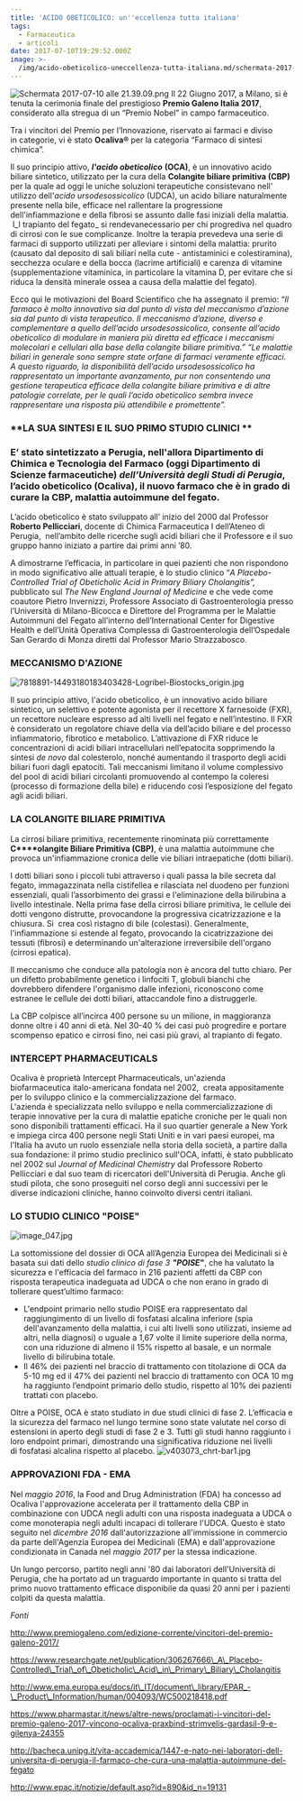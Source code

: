 ```yaml
---
title: 'ACIDO OBETICOLICO: un''eccellenza tutta italiana'
tags:
  - Farmaceutica
  - articoli
date: 2017-07-10T19:29:52.000Z
image: >-
  /img/acido-obeticolico-uneccellenza-tutta-italiana.md/schermata-2017-07-10-alle-21-39-09.png
---
```


![Schermata 2017-07-10 alle 21.39.09.png](/img/acido-obeticolico-uneccellenza-tutta-italiana.md/schermata-2017-07-10-alle-21-39-09.png) Il 22 Giugno 2017, a Milano, si è tenuta la cerimonia finale del prestigioso **Premio Galeno Italia 2017**, considerato alla stregua di un “Premio Nobel” in campo farmaceutico.

Tra i vincitori del Premio per l’Innovazione, riservato ai farmaci e diviso in categorie, vi è stato **Ocaliva®** per la categoria “Farmaco di sintesi chimica”.

Il suo principio attivo, _**l'acido obeticolico**_ **(OCA)**, è un innovativo acido biliare sintetico, utilizzato per la cura della **Colangite biliare primitiva (CBP)** per la quale ad oggi le uniche soluzioni terapeutiche consistevano nell' utilizzo dell'_acido ursodesossicolico_ (UDCA), un acido biliare naturalmente presente nella bile, efficace nel rallentare la progressione dell'infiammazione e della fibrosi se assunto dalle fasi iniziali della malattia.  I_l trapianto del fegato_ si rendevanecessario per chi progrediva nel quadro di cirrosi con le sue complicanze. Inoltre la terapia prevedeva una serie di farmaci di supporto utilizzati per alleviare i sintomi della malattia: prurito (causato dal deposito di sali biliari nella cute - antistaminici e colestiramina), secchezza oculare e della bocca (lacrime artificiali) e carenza di vitamine (supplementazione vitaminica, in particolare la vitamina D, per evitare che si riduca la densità minerale ossea a causa della malattie del fegato).

Ecco qui le motivazioni del Board Scientifico che ha assegnato il premio: “_Il farmaco è molto innovativo sia dal punto di vista del meccanismo d’azione sia dal punto di vista terapeutico. Il meccanismo d’azione, diverso e complementare a quello dell’acido ursodesossicolico, consente all’acido obeticolico di modulare in maniera più diretta ed efficace i meccanismi molecolari e cellulari alla base della colangite biliare primitiva.”_ _“Le malattie biliari in generale sono sempre state orfane di farmaci veramente efficaci. A questo riguardo, la disponibilità dell’acido ursodesossicolico ha rappresentato un importante avanzamento, pur non consentendo una gestione terapeutica efficace della colangite biliare primitiva e di altre patologie correlate, per le quali l’acido obeticolico sembra invece rappresentare una risposta più attendibile e promettente”._

### **LA SUA SINTESI E IL SUO PRIMO STUDIO CLINICI **

### E’ stato sintetizzato a Perugia, nell'allora Dipartimento di Chimica e Tecnologia del Farmaco (oggi Dipartimento di Scienze farmaceutiche) _dell’Università degli Studi di Perugia_, l’acido obeticolico (Ocaliva), il nuovo farmaco che è in grado di curare la CBP, malattia autoimmune del fegato.

L’acido obeticolico è stato sviluppato all’ inizio del 2000 dal Professor **Roberto Pellicciari**, docente di Chimica Farmaceutica I dell’Ateneo di Perugia,  nell’ambito delle ricerche sugli acidi biliari che il Professore e il suo gruppo hanno iniziato a partire dai primi anni ’80.

A dimostrarne l’efficacia, in particolare in quei pazienti che non rispondono in modo significativo alle attuali terapie, è lo studio clinico “_A Placebo-Controlled Trial of Obeticholic Acid in Primary Biliary Cholangitis”,_ pubblicato sul _The New England Journal of Medicine_ e che vede come coautore Pietro Invernizzi, Professore Associato di Gastroenterologia presso l’Università di Milano-Bicocca e Direttore del Programma per le Malattie Autoimmuni del Fegato all’interno dell’International Center for Digestive Health e dell’Unità Operativa Complessa di Gastroenterologia dell’Ospedale San Gerardo di Monza diretti dal Professor Mario Strazzabosco.

### MECCANISMO D'AZIONE

![7818891-14493180183403428-Logribel-Biostocks_origin.jpg](/img/acido-obeticolico-uneccellenza-tutta-italiana.md/7818891-14493180183403428-logribel-biostocks_origin1.jpg)

Il suo principio attivo, l'acido obeticolico, è un innovativo acido biliare sintetico, un selettivo e potente agonista per il recettore X farnesoide (FXR), un recettore nucleare espresso ad alti livelli nel fegato e nell’intestino. Il FXR è considerato un regolatore chiave della via dell’acido biliare e del processo infiammatorio, fibrotico e metabolico. L’attivazione di FXR riduce le concentrazioni di acidi biliari intracellulari nell’epatocita sopprimendo la sintesi _de novo_ dal colesterolo, nonché aumentando il trasporto degli acidi biliari fuori dagli epatociti. Tali meccanismi limitano il volume complessivo del pool di acidi biliari circolanti promuovendo al contempo la coleresi (processo di formazione della bile) e riducendo così l’esposizione del fegato agli acidi biliari.

### LA COLANGITE BILIARE PRIMITIVA

La cirrosi biliare primitiva, recentemente rinominata più correttamente **C****olangite Biliare Primitiva (CBP)**, è una malattia autoimmune che provoca un'infiammazione cronica delle vie biliari intraepatiche (dotti biliari).

I dotti biliari sono i piccoli tubi attraverso i quali passa la bile secreta dal fegato, immagazzinata nella cistifellea e rilasciata nel duodeno per funzioni essenziali, quali l’assorbimento dei grassi e l'eliminazione della bilirubina a livello intestinale. Nella prima fase della cirrosi biliare primitiva, le cellule dei dotti vengono distrutte, provocandone la progressiva cicatrizzazione e la chiusura. Si  crea così ristagno di bile (colestasi). Generalmente, l'infiammazione si estende al fegato, provocando la cicatrizzazione dei tessuti (fibrosi) e determinando un'alterazione irreversibile dell'organo (cirrosi epatica).

Il meccanismo che conduce alla patologia non è ancora del tutto chiaro. Per un difetto probabilmente genetico i linfociti T, globuli bianchi che dovrebbero difendere l'organismo dalle infezioni, riconoscono come estranee le cellule dei dotti biliari, attaccandole fino a distruggerle.

La CBP colpisce all’incirca 400 persone su un milione, in maggioranza donne oltre i 40 anni di età. Nel 30-40 % dei casi può progredire e portare scompenso epatico e cirrosi fino, nei casi più gravi, al trapianto di fegato.

### INTERCEPT PHARMACEUTICALS

Ocaliva è proprietà Intercept Pharmaceuticals, un'azienda biofarmaceutica italo-americana fondata nel 2002,  creata appositamente per lo sviluppo clinico e la commercializzazione del farmaco. L'azienda è specializzata nello sviluppo e nella commercializzazione di terapie innovative per la cura di malattie epatiche croniche per le quali non sono disponibili trattamenti efficaci. Ha il suo quartier generale a New York e impiega circa 400 persone negli Stati Uniti e in vari paesi europei, ma l'Italia ha avuto un ruolo essenziale nella storia della società, a partire dalla sua fondazione: il primo studio preclinico sull'OCA, infatti, è stato pubblicato nel 2002 sul _Journal of Medicinal Chemistry_ dal Professore Roberto Pellicciari e dal suo team di ricercatori dell'Università di Perugia. Anche gli studi pilota, che sono proseguiti nel corso degli anni successivi per le diverse indicazioni cliniche, hanno coinvolto diversi centri italiani.

### LO STUDIO CLINICO "POISE"

![image_047.jpg](/img/acido-obeticolico-uneccellenza-tutta-italiana.md/image_0471.jpg)

La sottomissione del dossier di OCA all’Agenzia Europea dei Medicinali si è basata sui dati dello _studio clinico di fase 3 **"**_**_POISE_"**, che ha valutato la sicurezza e l'efficacia del farmaco in 216 pazienti affetti da CBP con risposta terapeutica inadeguata ad UDCA o che non erano in grado di tollerare quest’ultimo farmaco:

*   L'endpoint primario nello studio POISE era rappresentato dal raggiungimento di un livello di fosfatasi alcalina inferiore (spia dell'avanzamento della malattia, i cui alti livelli sono utilizzati, insieme ad altri, nella diagnosi) o uguale a 1,67 volte il limite superiore della norma, con una riduzione di almeno il 15% rispetto al basale, e un normale livello di bilirubina totale.
*   Il 46% dei pazienti nel braccio di trattamento con titolazione di OCA da 5-10 mg ed il 47% dei pazienti nel braccio di trattamento con OCA 10 mg ha raggiunto l’endpoint primario dello studio, rispetto al 10% dei pazienti trattati con placebo.

Oltre a POISE, OCA è stato studiato in due studi clinici di fase 2. L’efficacia e la sicurezza del farmaco nel lungo termine sono state valutate nel corso di estensioni in aperto degli studi di fase 2 e 3. Tutti gli studi hanno raggiunto i loro endpoint primari, dimostrando una significativa riduzione nei livelli di fosfatasi alcalina rispetto al placebo. ![v403073_chrt-bar1.jpg](/img/acido-obeticolico-uneccellenza-tutta-italiana.md/v403073_chrt-bar1.jpg)

### APPROVAZIONI FDA - EMA

Nel _maggio 2016_, la Food and Drug Administration (FDA) ha concesso ad Ocaliva l'approvazione accelerata per il trattamento della CBP in combinazione con UDCA negli adulti con una risposta inadeguata a UDCA o come monoterapia negli adulti incapaci di tollerare l'UDCA. Questo è stato seguito nel _dicembre 2016_ dall'autorizzazione all'immissione in commercio da parte dell'Agenzia Europea dei Medicinali (EMA) e dall'approvazione condizionata in Canada nel _maggio 2017_ per la stessa indicazione.

Un lungo percorso, partito negli anni '80 dai laboratori dell'Università di Perugia, che ha portato ad un traguardo importante in quanto si tratta del primo nuovo trattamento efficace disponibile da quasi 20 anni per i pazienti colpiti da questa malattia.

_Fonti_

http://www.premiogaleno.com/edizione-corrente/vincitori-del-premio-galeno-2017/

https://www.researchgate.net/publication/306267666\_A\_Placebo-Controlled\_Trial\_of\_Obeticholic\_Acid\_in\_Primary\_Biliary\_Cholangitis

http://www.ema.europa.eu/docs/it\_IT/document\_library/EPAR_-\_Product\_Information/human/004093/WC500218418.pdf

https://www.pharmastar.it/news/altre-news/proclamati-i-vincitori-del-premio-galeno-2017-vincono-ocaliva-praxbind-strimvelis-gardasil-9-e-gilenya-24355

http://bacheca.unipg.it/vita-accademica/1447-e-nato-nei-laboratori-dell-universita-di-perugia-il-farmaco-che-cura-una-malattia-autoimmune-del-fegato

http://www.epac.it/notizie/default.asp?id=890&id_n=19131
